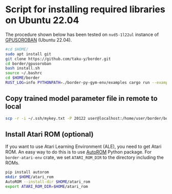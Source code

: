 # Script for installing required libraries on Ubuntu 22.04

The procedure shown below has been tested on `nvd5-1l22ul` instance of [GPUSOROBAN](https://soroban.highreso.jp) (Ubuntu 22.04).

```bash
#cd $HOME/
sudo apt install git
git clone https://github.com/taku-y/border.git
cd border/gpusoroban
bash install.sh
source ~/.bashrc
cd $HOME/border
RUST_LOG=info PYTHONPATH=./border-py-gym-env/examples cargo run --example random_cartpole
```

## Copy trained model parameter file in remote to local

```bash
scp -r -i ~/.ssh/mykey.txt -P 20122 user@localhost:/home/user/border/border/examples/atari/model/dqn_pong border/examples/atari/model
```

## Install Atari ROM (optional)

If you want to use Atari Learning Environment (ALE), you need to get Atari ROM.
An easy way to do this is to use [AutoROM](https://pypi.org/project/AutoROM/) Python package.
For `border-atari-env` crate, we set `ATARI_ROM_DIR` to the directory including the ROMs.

```bash
pip install autorom
mkdir $HOME/atari_rom
AutoROM --install-dir $HOME/atari_rom
export ATARI_ROM_DIR=$HOME/atari_rom
```
